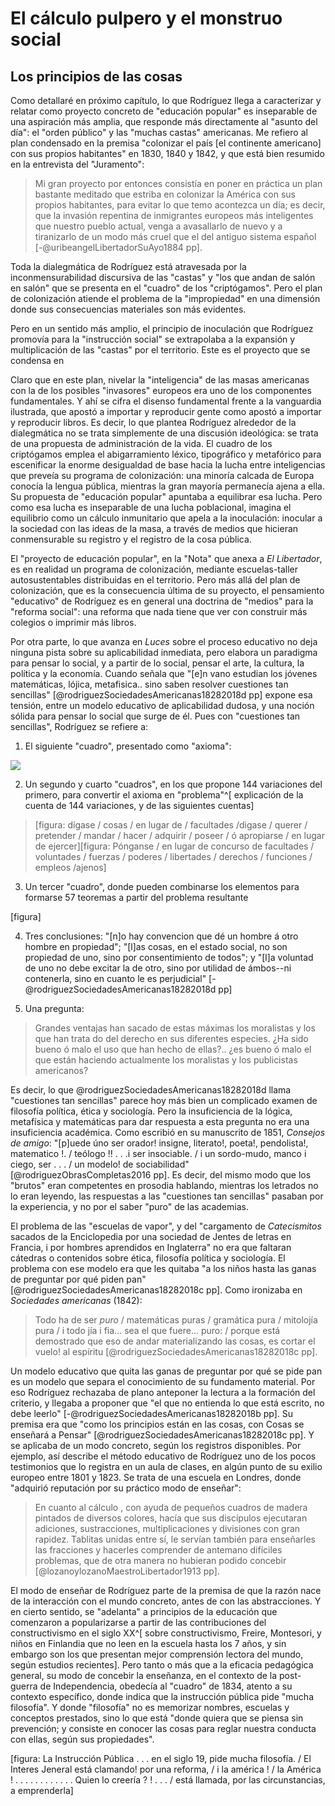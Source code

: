# El cálculo  pulpero y el monstruo social

## Los principios de las cosas

Como detallaré en próximo capítulo, lo que Rodríguez llega a caracterizar y relatar como proyecto concreto de "educación popular" es inseparable de una aspiración más amplia, que responde más directamente al "asunto del día": el "orden público" y las "muchas castas" americanas. Me refiero al plan condensado en la premisa "colonizar el país [el continente americano] con sus propios habitantes" en 1830, 1840 y 1842, y que está bien resumido en la entrevista del "Juramento":

> Mi gran proyecto por entonces consistía en poner en práctica un plan bastante meditado que estriba en colonizar la América con sus propios habitantes, para evitar lo que temo acontezca un día; es decir, que la invasión repentina de inmigrantes europeos más inteligentes que nuestro pueblo actual, venga a avasallarlo de nuevo y a tiranizarlo de un modo más cruel que el del antiguo sistema español [-@uribeangelLibertadorSuAyo1884 pp].

Toda la dialegmática de Rodríguez está atravesada por la inconmensurabilidad discursiva de las "castas" y "los que andan de salón en salón" que se presenta en el "cuadro" de los "criptógamos". Pero el plan de colonización atiende el problema de la "impropiedad" en una dimensión donde sus consecuencias materiales son más evidentes.

Pero en un sentido más amplio, el principio de inoculación que Rodríguez promovía para la "instrucción social" se extrapolaba a la expansión y multiplicación de las "castas" por el territorio. Este es el proyecto que se condensa en 

Claro que en este plan, nivelar la "inteligencia" de las masas americanas con la de los posibles "invasores" europeos era uno de los componentes fundamentales. Y ahí se cifra el disenso fundamental frente a la vanguardia ilustrada, que apostó a importar y reproducir gente como apostó a importar y reproducir libros. Es decir, lo que plantea Rodríguez alrededor de la dialegmática no se trata simplemente de una discusión ideológica: se trata de una propuesta de administración de la vida. El cuadro de los criptógamos emplea el abigarramiento léxico, tipográfico y metafórico para escenificar la enorme desigualdad de base hacia la lucha entre inteligencias que preveía su programa de colonización: una minoría calcada de Europa conocía la lengua pública, mientras la gran mayoría permanecía ajena a ella. Su propuesta de "educación popular" apuntaba a equilibrar esa lucha. Pero como esa lucha es inseparable de una lucha poblacional, imagina el equilibrio como un cálculo inmunitario que apela a la inoculación: inocular a la sociedad con las ideas de la masa, a través de medios que hicieran conmensurable su registro y el registro de la cosa pública. 

El "proyecto de educación popular", en la "Nota" que anexa a *El Libertador*, es en realidad un programa de colonización, mediante escuelas-taller autosustentables distribuidas en el territorio. Pero más allá del plan de colonización, que es la consecuencia última de su proyecto, el pensamiento "educativo" de Rodríguez es en general una doctrina de "medios" para la "reforma social": una reforma que nada tiene que ver con construir más colegios o imprimir más libros. 
<!-- es una praxis teórica que surge de la experiencia y responde al problema de las "castas" en términos de cálculo, es decir, introduciendo un desvío que no apela al "esencialismo estratégico" ni a una solución uniforme de identidad, sino que apuesta por demostrar cómo cierto tipo de prácticas conducen a cierto tipo de resultados, y vuelven inviables las "alucinaciones" hispanoamericanas de progreso fundadas en la impropiedad-->
Por otra parte, lo que avanza en *Luces* sobre el proceso educativo no deja ninguna pista sobre su aplicabilidad inmediata, pero elabora un paradigma para pensar lo social, y a partir de lo social, pensar el arte, la cultura, la política y la economía. Cuando señala que "[e]n vano estudian los jóvenes matemáticas, lójica, metafisica.. sino saben resolver cuestiones tan sencillas" [@rodriguezSociedadesAmericanas18282018d pp] expone esa tensión, entre un modelo educativo de aplicabilidad dudosa, y una noción sólida para pensar lo social que surge de él. Pues con "cuestiones tan sencillas", Rodríguez se refiere a:

1) El siguiente "cuadro", presentado como "axioma":

![](file:///home/febres/Pictures/Screenshots/facultades.png)

2)   Un segundo y cuarto "cuadros", en los que propone 144 variaciones del primero, para convertir el axioma en "problema"^[  explicación de la cuenta de 144 variaciones, y de las siguientes cuentas]

> [figura: dígase / cosas / en lugar de / facultades /digase / querer / pretender / mandar / hacer / adquirir / poseer / ó apropiarse / en lugar de ejercer][figura: Pónganse / en lugar de concurso de facultades / voluntades / fuerzas / poderes / libertades / derechos / funciones / empleos /ajenos]

3)   Un tercer "cuadro", donde pueden combinarse los elementos para formarse 57 teoremas a partir del problema resultante

[figura]

4) Tres conclusiones: "[n]o hay convencion que dé un hombre á otro hombre en propiedad"; "[l]as cosas, en el estado social, no son propiedad de uno, sino por consentimiento de todos"; y "[l]a voluntad de uno no debe excitar la de otro, sino por utilidad de ámbos--ni contenerla, sino en cuanto le es perjudicial" [-@rodriguezSociedadesAmericanas18282018d pp]

5) Una pregunta: 

>Grandes ventajas han sacado de estas máximas los moralistas y los que han trata do del derecho en sus diferentes especies. ¿Ha sido bueno ó malo el uso que han hecho de ellas?.. ¿es bueno ó malo el que están haciendo actualmente los moralistas y los publicistas americanos?

Es decir, lo que @rodriguezSociedadesAmericanas18282018d llama "cuestiones tan sencillas" parece hoy más bien un complicado examen de filosofía política, ética y sociología. Pero la insuficiencia de la lógica, metafísica y matemáticas para dar respuesta a esta pregunta no era una insuficiencia académica. Como escribió en su manuscrito de 1851, *Consejos de amigo*: "[p]uede úno ser orador! insigne, literato!, poeta!, pendolista!, matematico !. / teólogo !! . . .i ser insociable. / i un sordo-mudo, manco i ciego, ser . . . / un modelo! de sociabilidad" [@rodriguezObrasCompletas2016 pp]. Es decir, del mismo modo que los "brutos" eran  competentes en prosodia hablando, mientras los letrados no lo eran leyendo, las respuestas a las "cuestiones tan sencillas" pasaban por la experiencia, y no por el saber "puro" de las academias. 

El problema de las "escuelas de vapor", y del "cargamento de *Catecismitos* sacados de la Enciclopedia por una sociedad de Jentes de letras en Francia, i por hombres aprendidos en Inglaterra" no era que faltaran cátedras o contenidos sobre ética, filosofía política y sociología. El problema con ese modelo era que les quitaba "a los niños hasta las ganas de preguntar por qué piden pan" [@rodriguezSociedadesAmericanas18282018c pp]. Como ironizaba en *Sociedades americanas* (1842):

>Todo ha de ser *puro* / matemáticas puras / gramática pura / mitolojía pura / i todo jía i fia... sea el que fuere... puro: / porque está demostrado que eso de andar materializando las cosas, es cortar el vuelo! al espíritu [@rodriguezSociedadesAmericanas18282018c pp].

Un modelo educativo que quita las ganas de preguntar por qué se pide pan es un modelo que separa el conocimiento de su fundamento material. Por eso Rodríguez rechazaba de plano anteponer la lectura a la formación del criterio, y llegaba a proponer que "el que no entienda lo que está escrito, no debe leerlo" [-@rodriguezSociedadesAmericanas18282018b pp]. Su premisa era que "como los principios están en las cosas, con Cosas se enseñará a Pensar" [@rodriguezSociedadesAmericanas18282018c pp]. Y se aplicaba de un modo concreto, según los registros disponibles. Por ejemplo, así describe el método educativo de Rodríguez uno de los pocos testimonios que lo registra en un aula de clases, en algún punto de su exilio europeo entre 1801 y 1823. Se trata de una escuela en Londres, donde "adquirió reputación por su práctico modo de enseñar": 

>En cuanto al cálculo , con ayuda de pequeños cuadros de madera pintados de diversos colores, hacía que sus discípulos ejecutaran adiciones, sustracciones, multiplicaciones y divisiones con gran rapidez. Tablitas unidas entre sí, le servían también para enseñarles las fracciones у hacerles comprender de antemano difíciles problemas, que de otra manera no hubieran podido concebir [@lozanoylozanoMaestroLibertador1913 pp].

El modo de enseñar de Rodríguez parte de la premisa de que la razón nace de la interacción con el mundo concreto, antes de con las abstracciones. Y en cierto sentido, se "adelanta" a principios de la educación que comenzaron a popularizarse a partir de las contribuciones del constructivismo en el siglo XX^[ sobre constructivismo, Freire, Montesori, y niños en Finlandia que no leen en la escuela hasta los 7 años, y sin embargo son los que presentan mejor comprensión lectora del mundo, según estudios recientes]. Pero tanto o más que a la eficacia pedagógica general, su modo de concebir la enseñanza, en el contexto de la post-guerra de Independencia, obedecía al "cuadro" de 1834, atento a su contexto específico, donde indica que la instrucción pública pide "mucha filosofía". Y donde "filosofía" no es memorizar nombres, escuelas y conceptos prestados, sino lo que está "donde quiera que se piensa sin prevención; y consiste en conocer las cosas para reglar nuestra conducta con ellas, según sus propiedades".

[figura: La Instrucción Pública . . . en el siglo 19, pide mucha filosofía. / El Interes Jeneral está clamando! por una reforma, / i la américa ! / la América ! . . . . . . . . . . . . Quien lo creería ? ! . . . / está llamada, por las circunstancias, a emprenderla]